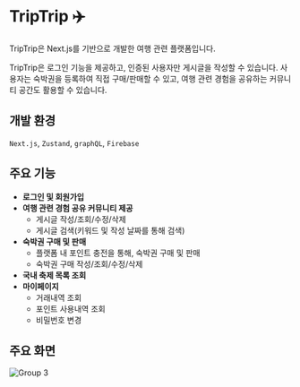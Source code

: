 # TripTrip ✈️
TripTrip은 Next.js를 기반으로 개발한 여행 관련 플랫폼입니다.

TripTrip은 로그인 기능을 제공하고, 인증된 사용자만 게시글을 작성할 수 있습니다.
사용자는 숙박권을 등록하여 직접 구매/판매할 수 있고, 여행 관련 경험을 공유하는 커뮤니티 공간도 활용할 수 있습니다.

## 개발 환경
`Next.js`, `Zustand`, `graphQL`, `Firebase`

## 주요 기능
- **로그인 및 회원가입**
- **여행 관련 경험 공유 커뮤니티 제공**
  - 게시글 작성/조회/수정/삭제
  - 게시글 검색(키워드 및 작성 날짜를 통해 검색)
- **숙박권 구매 및 판매**
  - 플랫폼 내 포인트 충전을 통해, 숙박권 구매 및 판매
  - 숙박권 구매 작성/조회/수정/삭제
- **국내 축제 목록 조회**
- **마이페이지**
  - 거래내역 조회
  - 포인트 사용내역 조회
  - 비밀번호 변경

## 주요 화면
![Group 3](https://github.com/user-attachments/assets/fc3cccf8-15d4-4b67-9db2-af2375c75960)


